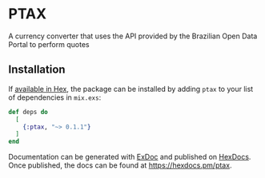 # PTAX

A currency converter that uses the API provided by the Brazilian Open Data Portal to perform quotes

## Installation

If [available in Hex](https://hex.pm/docs/publish), the package can be installed
by adding `ptax` to your list of dependencies in `mix.exs`:

```elixir
def deps do
  [
    {:ptax, "~> 0.1.1"}
  ]
end
```

Documentation can be generated with [ExDoc](https://github.com/elixir-lang/ex_doc)
and published on [HexDocs](https://hexdocs.pm). Once published, the docs can
be found at <https://hexdocs.pm/ptax>.
